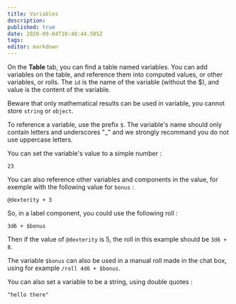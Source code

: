 ```yaml
---
title: Variables
description: 
published: true
date: 2020-09-04T10:48:44.585Z
tags: 
editor: markdown
---
```


On the **Table** tab, you can find a table named variables. You can add variables on the table, and reference them into computed values, or other variables, or rolls. The `id` is the name of the variable (without the $), and value is the content of the variable.

Beware that only mathematical results can be used in variable, you cannot store `string` or `object`.

To reference a variable, use the prefix `$`. The variable's name should only contain letters and underscores "_" and we strongly recommand you do not use uppercase letters.

You can set the variable's value to a simple number : 
```
23
```

You can also reference other variables and components in the value, for exemple with the following value for `bonus` : 
```
@dexterity + 3
```

So, in a label component, you could use the following roll : 
```
3d6 + $bonus
```

Then if the value of `@dexterity` is 5, the roll in this example should be `3d6 + 8`.

The variable `$bonus` can also be used in a manual roll made in the chat box, using for example `/roll 4d6 + $bonus`.

You can also set a variable to be a string, using double quotes :
```
"hello there"
```